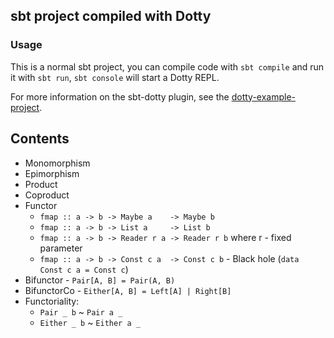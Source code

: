 ## sbt project compiled with Dotty

### Usage

This is a normal sbt project, you can compile code with `sbt compile` and run it
with `sbt run`, `sbt console` will start a Dotty REPL.

For more information on the sbt-dotty plugin, see the
[dotty-example-project](https://github.com/lampepfl/dotty-example-project/blob/master/README.md).

## Contents

* Monomorphism
* Epimorphism
* Product
* Coproduct
* Functor
  * `fmap :: a -> b -> Maybe a    -> Maybe b`
  * `fmap :: a -> b -> List a     -> List b`
  * `fmap :: a -> b -> Reader r a -> Reader r b` where r - fixed parameter
  * `fmap :: a -> b -> Const c a  -> Const c b` - Black hole (`data Const c a = Const c`)
* Bifunctor - `Pair[A, B] = Pair(A, B)`
* BifunctorCo - `Either[A, B] = Left[A] | Right[B]`
* Functoriality:
  * `Pair _ b` ~ `Pair a _`
  * `Either _ b` ~ `Either a _`
